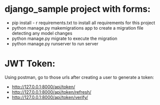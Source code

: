 # django_sample project with forms:


  - pip install - r requirements.txt to install all requirements for this project
  - python manage.py makemigrations app to create a migration file detecting any model changes
  - python manage.py migrate to execute the migration
  - python manage.py runserver to run server


# JWT Token:

Using postman, go to those urls after creating a user to generate a token:
- http://127.0.0.1:8000/api/token/
- http://127.0.0.1:8000/api/token/refresh/
- http://127.0.0.1:8000/api/token/verify/

